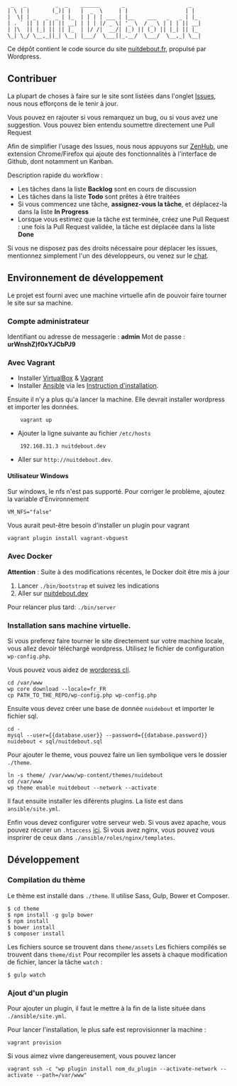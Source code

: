 ```
 _   _         _  _    ______       _                    _
| \ | |       (_)| |   |  _  \     | |                  | |
|  \| | _   _  _ | |_  | | | | ___ | |__    ___   _   _ | |_
| . ` || | | || || __| | | | |/ _ \| '_ \  / _ \ | | | || __|
| |\  || |_| || || |_  | |/ /|  __/| |_) || (_) || |_| || |_
\_| \_/ \__,_||_| \__| |___/  \___||_.__/  \___/  \__,_| \__|
```

Ce dépôt contient le code source du site [nuitdebout.fr](nuitdebout.fr), propulsé par Wordpress.

## Contribuer

La plupart de choses à faire sur le site sont listées dans l'onglet [Issues](https://github.com/nuitdebout/wordpress/issues), nous nous efforçons de le tenir à jour.

Vous pouvez en rajouter si vous remarquez un bug, ou si vous avez une suggestion.
Vous pouvez bien entendu soumettre directement une Pull Request

Afin de simplifier l'usage des Issues, nous nous appuyons sur [ZenHub](https://www.zenhub.io/), une extension Chrome/Firefox qui ajoute des fonctionnalités à l'interface de Github, dont notamment un Kanban.

Description rapide du workflow :

- Les tâches dans la liste **Backlog** sont en cours de discussion
- Les tâches dans la liste **Todo** sont prêtes à être traitées
- Si vous commencez une tâche, **assignez-vous la tâche**, et déplacez-la dans la liste **In Progress**
- Lorsque vous estimez que la tâche est terminée, créez une Pull Request : une fois la Pull Request validée, la tâche est déplacée dans la liste **Done**

Si vous ne disposez pas des droits nécessaire pour déplacer les issues, mentionnez simplement l'un des développeurs, ou venez sur le [chat](https://chat.nuitdebout.fr/channel/dev-nuitdebout.fr).

## Environnement de développement

Le projet est fourni avec une machine virtuelle afin de pouvoir faire tourner le site sur sa machine.

### Compte administrateur

Identifiant ou adresse de messagerie : **admin**
Mot de passe : **urWnshZ)f0xYJCbPJ9**

### Avec Vagrant

- Installer [VirtualBox](https://www.virtualbox.org/) & [Vagrant](https://docs.vagrantup.com/v2/installation/index.html)
- Installer [Ansible](http://ansible.com) via les [Instruction d'installation](http://docs.ansible.com/intro_installation.html#installation).

Ensuite il n'y a plus qu'a lancer la machine. Elle devrait installer wordpress et importer les données.
```
    vagrant up
```

- Ajouter la ligne suivante au fichier `/etc/hosts`

```
    192.168.31.3 nuitdebout.dev
```

- Aller sur `http://nuitdebout.dev`.

#### Utilisateur Windows

Sur windows, le nfs n'est pas supporté. Pour corriger le problème, ajoutez la variable d'Environnement

```
VM_NFS="false"
```

Vous aurait peut-être besoin d'installer un plugin pour vagrant
```
vagrant plugin install vagrant-vbguest
```


### Avec Docker

**Attention** : Suite à des modifications récentes, le Docker doit être mis à jour

1. Lancer `./bin/bootstrap` et suivez les indications
1. Aller sur [nuitdebout.dev](http://nuitdebout.dev)

Pour relancer plus tard: `./bin/server`

### Installation sans machine virtuelle.

Si vous preferez faire tourner le site directement sur votre machine locale, vous allez devoir téléchargé wordpress. Utilisez le fichier de configuration `wp-config.php`.

Vous pouvez vous aidez de [wordpress cli](http://wp-cli.org).

```
cd /var/www
wp core download --locale=fr_FR
cp PATH_TO_THE_REPO/wp-config.php wp-config.php
```

Ensuite vous devez créer une base de donnée `nuidebout` et importer le fichier sql.
```
cd -
mysql --user={{database.user}} --password={{database.password}} nuidebout < sql/nuitdebout.sql
```

Pour ajouter le theme, vous pouvez faire un lien symbolique vers le dossier `./theme`.
```
ln -s theme/ /var/www/wp-content/themes/nuidebout
cd /var/www
wp theme enable nuitdebout --network --activate
```

Il faut ensuite installer les diférents plugins. La liste est dans `ansible/site.yml`.

Enfin vous devez configurer votre serveur web. Si vous avez apache, vous pouvez récurer un `.htaccess` [ici](https://codex.wordpress.org/htaccess).
Si vous avez nginx, vous pouvez vous insprirer de ceux dans `./ansible/roles/nginx/templates`.


## Développement

### Compilation du thème

Le thème est installé dans `./theme`. Il utilise Sass, Gulp, Bower et Composer.

```
$ cd theme
$ npm install -g gulp bower
$ npm install
$ bower install
$ composer install
```

Les fichiers source se trouvent dans `theme/assets`
Les fichiers compilés se trouvent dans `theme/dist`
Pour recompiler les assets à chaque modification de fichier, lancer la tâche `watch` :

```
$ gulp watch
```

### Ajout d'un plugin

Pour ajouter un plugin, il faut le mettre à la fin de la liste située dans `./ansible/site.yml`.

Pour lancer l'installation, le plus safe est reprovisionner la machine :
```
vagrant provision
```

Si vous aimez vivre dangereusement, vous pouvez lancer
```
vagrant ssh -c "wp plugin install nom_du_plugin --activate-network --activate --path=/var/www"
```
